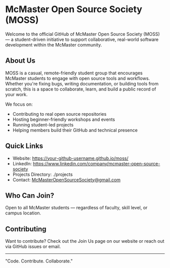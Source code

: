 # McMaster Open Source Society (MOSS)

Welcome to the official GitHub of McMaster Open Source Society (MOSS) — a student-driven initiative to support collaborative, real-world software development within the McMaster community.

## About Us
MOSS is a casual, remote-friendly student group that encourages McMaster students to engage with open source tools and workflows. Whether you're fixing bugs, writing documentation, or building tools from scratch, this is a space to collaborate, learn, and build a public record of your work.

We focus on:
- Contributing to real open source repositories
- Hosting beginner-friendly workshops and events
- Running student-led projects
- Helping members build their GitHub and technical presence

## Quick Links
- Website: https://your-github-username.github.io/moss/
- LinkedIn: https://www.linkedin.com/company/mcmaster-open-source-society
- Projects Directory: ./projects
- Contact: McMasterOpenSourceSociety@gmail.com

## Who Can Join?
Open to all McMaster students — regardless of faculty, skill level, or campus location.

## Contributing
Want to contribute? Check out the Join Us page on our website or reach out via GitHub issues or email.

---

"Code. Contribute. Collaborate."
